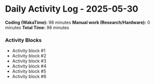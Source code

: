 # Daily Activity Log - 2025-05-30

**Coding (WakaTime):** 98 minutes
**Manual work (Research/Hardware):** 0 minutes
**Total Time:** 98 minutes

### Activity Blocks
- Activity block #1
- Activity block #2
- Activity block #3
- Activity block #4
- Activity block #5
- Activity block #6
